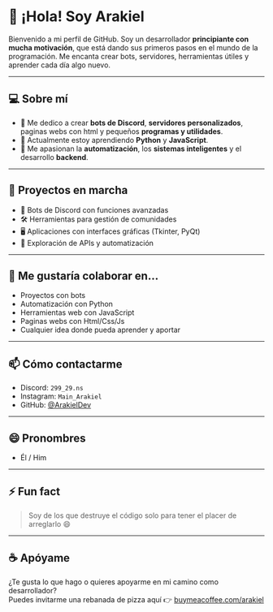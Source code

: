 # 👋 ¡Hola! Soy Arakiel

Bienvenido a mi perfil de GitHub. Soy un desarrollador **principiante con mucha motivación**, que está dando sus primeros pasos en el mundo de la programación.
Me encanta crear bots, servidores, herramientas útiles y aprender cada día algo nuevo.

---

## 💻 Sobre mí

- 🔧 Me dedico a crear **bots de Discord**, **servidores personalizados**, paginas webs con html y pequeños **programas y utilidades**.
- 🌱 Actualmente estoy aprendiendo **Python** y **JavaScript**.
- 🧠 Me apasionan la **automatización**, los **sistemas inteligentes** y el desarrollo **backend**.

---

## 🚀 Proyectos en marcha

- 🤖 Bots de Discord con funciones avanzadas
- 🛠️ Herramientas para gestión de comunidades
- 🖥️ Aplicaciones con interfaces gráficas (Tkinter, PyQt)
- 🔐 Exploración de APIs y automatización

---

## 🤝 Me gustaría colaborar en...

- Proyectos con bots
- Automatización con Python
- Herramientas web con JavaScript
- Paginas webs con Html/Css/Js
- Cualquier idea donde pueda aprender y aportar

---

## 📫 Cómo contactarme

- Discord: `299_29.ns`
- Instagram: `Main_Arakiel`
- GitHub: [@ArakielDev](https://github.com/ArakielDev)

---

## 😄 Pronombres

- Él / Him

---

## ⚡ Fun fact

> Soy de los que destruye el código solo para tener el placer de arreglarlo 😄

---

## ☕ Apóyame

¿Te gusta lo que hago o quieres apoyarme en mi camino como desarrollador?  
Puedes invitarme una rebanada de pizza aquí 👉 [buymeacoffee.com/arakiel](https://buymeacoffee.com/arakiel)
